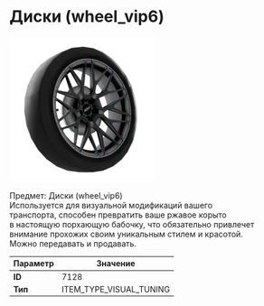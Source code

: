 # Диски (wheel_vip6)

![Item Image](../img/7128.webp?raw=true)

Предмет: Диски (wheel_vip6)<br>Используется для визуальной модификаций вашего<br>транспорта, способен превратить ваше ржавое корыто<br>в настоящую порхающую бабочку, что обязательно привлечет<br>внимание прохожих своим уникальным стилем и красотой.<br>Можно передавать и продавать.


| Параметр | Значение |
|----------|----------|
| **ID** | 7128 |
| **Тип** | ITEM_TYPE_VISUAL_TUNING |

